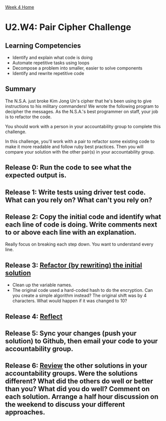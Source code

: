 [Week 4 Home](./)

# U2.W4: Pair Cipher Challenge

## Learning Competencies
- Identify and explain what code is doing
- Automate repetitive tasks using loops
- Decompose a problem into smaller, easier to solve components
- Identify and rewrite repetitive code

## Summary
The N.S.A. just broke Kim Jong Un's cipher that he's been using to give instructions to his military commanders! We wrote the following program to decipher the messages. As the N.S.A.'s best programmer on staff, your job is to refactor the code. 

You should work with a person in your accountability group to complete this challenge.

In this challenge, you'll work with a pair to refactor some existing code to make it more readable and follow ruby best practices. Then you will compare your solution with the other pair(s) in your accountability group. 

## Release 0: Run the code to see what the expected output is.
## Release 1: Write tests using driver test code. What can you rely on? What can't you rely on?
## Release 2: Copy the initial code and identify what each line of code is doing. Write comments next to or above each line with an explanation.
Really focus on breaking each step down. You want to understand every line.
## Release 3: [Refactor (by rewriting) the initial solution](../../references/refactoring.md)
  - Clean up the variable names. 
  - The original code used a hard-coded hash to do the encryption. Can you create a simple algorithm instead? The original shift was by 4 characters. What would happen if it was changed to 10? 
## Release 4: [Reflect](../../references/reflection_guidelines.md)
## Release 5: Sync your changes (push your solution) to Github, then email your code to your accountability group.
## Release 6: [Review](../../references/review.md) the other solutions in your accountability groups. Were the solutions different? What did the others do well or better than you? What did you do well? Comment on each solution. Arrange a half hour discussion on the weekend to discuss your different approaches.  
